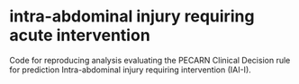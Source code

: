 # intra-abdominal injury requiring acute intervention

Code for reproducing analysis evaluating the PECARN Clinical Decision rule for prediction Intra-abdominal injury requiring intervention (IAI-I).

